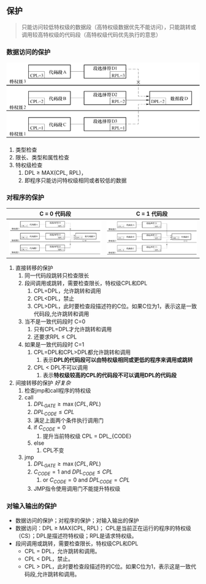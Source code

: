 ## 保护

> 只能访问较低特权级的数据段（高特权级数据优先不能访问），只能跳转或调用较高特权级的代码段（高特权级代码优先执行的意思）

### **数据访问的保护**

![图2-40](./图2-40.png)

1. 类型检查
2. 限长、类型和属性检查
3. 特权级检查
   1. DPL ≥ MAX(CPL, RPL)，
   2. 即程序只能访问特权级相同或者较低的数据

### **对程序的保护**


| C = 0 代码段 | C = 1 代码段 |
| :----------: | :----------: |
| ![图2-41](./图2-41.png)  | ![图2-42](./图2-42.png)    |

1. 直接转移的保护
   1. 同一代码段跳转只检查限长
   2. 段间调用或跳转，需要检查限长，特权级CPL和DPL
      1. CPL=DPL，允许跳转和调用
      2. CPL<DPL，禁止
      3. CPL>DPL，此时要检查段描述符的C位。如果C位为1，表示这是一致代码段,允许跳转和调用
   3. 当不是一致代码段时 C=0
      1. 只有CPL=DPL才允许跳转和调用
      2. 还要求RPL ≤ CPL
   4. 如果是一致代码段时 C=1
      1. CPL=DPL和CPL>DPL都允许跳转和调用
         1. 表示**DPL的代码段可以由特权级相同或更低的程序来调用或跳转**
      2. CPL < DPL不可以调用   
         1. 表示**特权级较高的CPL的代码段不可以调用DPL的代码段**
2. 间接转移的保护 *好复杂*
   1. 检查jmp和call程序的特权级
   2. call
      1. $DPL_{GATE} \ge \max(CPL, RPL)$
      2. $DPL_{CODE} \le CPL$
      3. 满足上面两个条件执行调用门
      4. if $C_{CODE} = 0$
         1. 提升当前特权级 CPL = DPL_{CODE}
      5. else
         1. CPL不变
   3. jmp
      1. $DPL_{GATE} \ge \max(CPL, RPL)$
      2. $C_{CODE} = 1$ and $DPL_{CODE} \le CPL$
         1. or $C_{CODE} = 0$ and $DPL_{CODE} = CPL$
      3. JMP指令使用调用门不能提升特权级

### **对输入输出的保护**

- 数据访问的保护；对程序的保护；对输入输出的保护
- 数据访问：DPL ≥ MAX(CPL, RPL)； CPL是当前正在运行的程序的特权级（CS）；DPL是描述符特权级；RPL是请求特权级。
- 段间调用或跳转，需要检查限长，特权级CPL和DPL 
  - CPL = DPL，允许跳转和调用。
  - CPL < DPL，禁止。
  - CPL > DPL，此时要检查段描述符的C位。如果C位为1，表示这是一致代码段,允许跳转和调用。